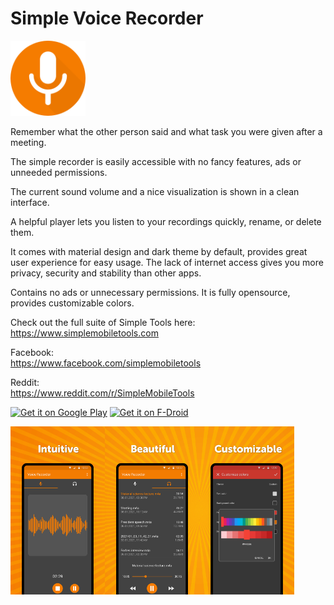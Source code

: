 # Simple Voice Recorder
<img alt="Logo" src="graphics/icon.png" width="120" />

Remember what the other person said and what task you were given after a meeting.

The simple recorder is easily accessible with no fancy features, ads or unneeded permissions.

The current sound volume and a nice visualization is shown in a clean interface.

A helpful player lets you listen to your recordings quickly, rename, or delete them.

It comes with material design and dark theme by default, provides great user experience for easy usage. The lack of internet access gives you more privacy, security and stability than other apps.

Contains no ads or unnecessary permissions. It is fully opensource, provides customizable colors.

Check out the full suite of Simple Tools here:  
https://www.simplemobiletools.com

Facebook:  
https://www.facebook.com/simplemobiletools

Reddit:  
https://www.reddit.com/r/SimpleMobileTools

<a href='https://play.google.com/store/apps/details?id=com.simplemobiletools.voicerecorder'><img src='https://simplemobiletools.com/images/button-google-play.svg' alt='Get it on Google Play' height=45/></a>
<a href='https://f-droid.org/packages/com.simplemobiletools.voicerecorder/'><img src='https://simplemobiletools.com/images/button-f-droid.png' alt='Get it on F-Droid' height=45 ></a>
<div style="display:flex;">
<img alt="App image" src="fastlane/metadata/android/en-GB/images/phoneScreenshots/1_en-GB.jpeg" width="30%">
<img alt="App image" src="fastlane/metadata/android/en-GB/images/phoneScreenshots/2_en-GB.jpeg" width="30%">
<img alt="App image" src="fastlane/metadata/android/en-GB/images/phoneScreenshots/3_en-GB.jpeg" width="30%">
</div>
